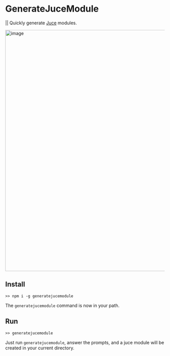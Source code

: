 # GenerateJuceModule
|| Quickly generate [Juce](https://www.google.com/search?q=juce+github&client=safari&sxsrf=ALeKk01JfCNPVCpzQVS69M-B7d6G6OmE4w%3A1616353502711&source=hp&ei=3phXYNKvKNKMa6j9osgH&iflsig=AINFCbYAAAAAYFem7pEwygQzkTaAgXNZl10dNsc4gSLw&oq=juce&gs_lcp=Cgdnd3Mtd2l6EAEYADIECCMQJzIECCMQJzIECCMQJzICCAAyBAguEAoyAggAMgIIADICCAAyAggAMgQILhAKOgUIABCRAjoCCC5QmQFYtARguwxoAHAAeACAAYwBiAGuA5IBAzEuM5gBAKABAaoBB2d3cy13aXo&sclient=gws-wiz) modules.

<img width="762" alt="image" src="https://user-images.githubusercontent.com/6765676/111916852-3c2c1880-8a7d-11eb-9b14-af27ade8d58b.png">

## Install
```
>> npm i -g generatejucemodule
```
The `generatejucemodule` command is now in your path.




## Run
```
>> generatejucemodule
```
Just run `generatejucemodule`, answer the prompts, and a juce module will be created in your current directory.
